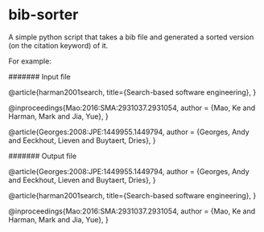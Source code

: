 # bib-sorter
A simple python script that takes a bib file and generated a sorted version (on the citation keyword) of it.


For example:

####### Input file

@article{harman2001search,
  title={Search-based software engineering},
}

@inproceedings{Mao:2016:SMA:2931037.2931054,
 author = {Mao, Ke and Harman, Mark and Jia, Yue},
}

@article{Georges:2008:JPE:1449955.1449794,
 author = {Georges, Andy and Eeckhout, Lieven and Buytaert, Dries},
}


####### Output file

@article{Georges:2008:JPE:1449955.1449794,
 author = {Georges, Andy and Eeckhout, Lieven and Buytaert, Dries},
}

@article{harman2001search,
  title={Search-based software engineering},
}

@inproceedings{Mao:2016:SMA:2931037.2931054,
 author = {Mao, Ke and Harman, Mark and Jia, Yue},
}

